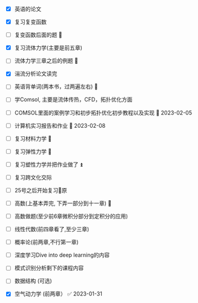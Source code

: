 - [x] 英语的论文 
- [x] 复习复变函数
- [ ] 复变函数后面的题 🔽 
- [x] 复习流体力学(主要是前五章)
- [ ] 流体力学三章之后的例题 🔽 
- [x] 湍流分析论文读完
- [ ] 英语背单词(两本书，过两遍左右) 🔼 
- [ ] 学Comsol, 主要是流体传热，CFD，拓扑优化方面 
- [ ] COMSOL里面的案例学习和初步拓扑优化初步教程以及实现 📅 2023-02-05 
- [ ] 计算机实习报告和作业 📅 2023-02-08
- [ ] 复习材料力学 🔼 
- [ ] 复习弹性力学 🔼 
- [ ] 复习塑性力学并把作业做了 ⏫ 
- [ ] 复习跨文化交际 
- [ ] 25号之后开始复习🐴原
- [ ] 高数(上基本弄完, 下弄一部分到十一章) 🔼 
- [ ] 高数做题(至少前6章微积分部分到定积分的应用)
- [ ] 线性代数(前四章看了,至少三章)
- [ ] 概率论(前两章,不行第一章)
- [ ] 深度学习Dive into deep learning的内容
- [ ] 模式识别分析剩下的课程内容
- [ ] 数据结构 (可选)
- [x] 空气动力学 (前两章） ✅ 2023-01-31


